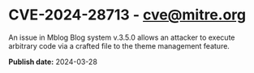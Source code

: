 # CVE-2024-28713 - cve@mitre.org

An issue in Mblog Blog system v.3.5.0 allows an attacker to execute arbitrary code via a crafted file to the theme management feature.

**Publish date:** 2024-03-28
